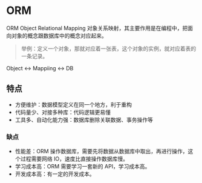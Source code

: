 # ORM

ORM Object Relational Mapping 对象关系映射，其主要作用是在编程中，把面向对象的概念跟数据库中的概念对应起来。

> 举例：定义一个对象，那就对应着一张表，这个对象的实例，就对应着表的一条记录。


Object <-> Mappiing <-> DB

## 特点

- 方便维护：数据模型定义在同一个地方，利于重构
- 代码量少、对接多种库：代码逻辑更易懂
- 工具多、自动化能力强：数据库删除关联数据、事务操作等

### 缺点

- 性能差：ORM 操作数据库，需要先将数据从数据库中取出，再进行操作，这个过程需要网络 IO，速度比直接操作数据库慢。
- 学习成本高：ORM 需要学习一套新的 API，学习成本高。
- 开发成本高：有一定的开发成本。